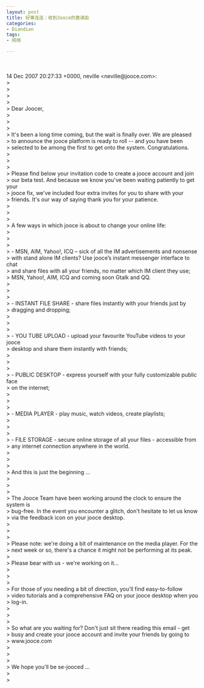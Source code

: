 ```yaml
---
layout: post
title: 好事连连：收到Jooce的邀请函
categories:
- Diandian
tags:
- 网络

---
```

<br />
<br />14 Dec 2007 20:27:33 +0000, neville &lt;neville@jooce.com&gt;:
<br />&gt;
<br />&gt;
<br />&gt;
<br />&gt;
<br />&gt; Dear Joocer,
<br />&gt;
<br />&gt;&nbsp;&nbsp;
<br />&gt;
<br />&gt; It's been a long time coming, but the wait is finally over. We are pleased
<br />&gt; to announce the jooce platform is ready to roll -- and you have been
<br />&gt; selected to be among the first to get onto the system. Congratulations.
<br />&gt;
<br />&gt;&nbsp;&nbsp;
<br />&gt;
<br />&gt; Please find below your invitation code to create a jooce account and join
<br />&gt; our beta test. And because we know you've been waiting patiently to get your
<br />&gt; jooce fix, we've included four extra invites for you to share with your
<br />&gt; friends. It's our way of saying thank you for your patience.
<br />&gt;
<br />&gt;&nbsp;&nbsp;
<br />&gt;
<br />&gt; A few ways in which jooce is about to change your online life:
<br />&gt;
<br />&gt;&nbsp;&nbsp;
<br />&gt;
<br />&gt; - MSN, AIM, Yahoo!, ICQ – sick of all the IM advertisements and nonsense
<br />&gt; with stand alone IM clients? Use jooce’s instant messenger interface to chat
<br />&gt; and share files with all your friends, no matter which IM client they use;
<br />&gt; MSN, Yahoo!, AIM, ICQ and coming soon Gtalk and QQ.
<br />&gt;
<br />&gt;&nbsp;&nbsp;
<br />&gt;
<br />&gt; - INSTANT FILE SHARE - share files instantly with your friends just by
<br />&gt; dragging and dropping;
<br />&gt;
<br />&gt;&nbsp;&nbsp;
<br />&gt;
<br />&gt; - YOU TUBE UPLOAD - upload your favourite YouTube videos to your jooce
<br />&gt; desktop and share them instantly with friends;
<br />&gt;
<br />&gt;&nbsp;&nbsp;
<br />&gt;
<br />&gt; - PUBLIC DESKTOP - express yourself with your fully customizable public face
<br />&gt; on the internet;
<br />&gt;
<br />&gt;&nbsp;&nbsp;
<br />&gt;
<br />&gt; - MEDIA PLAYER - play music, watch videos, create playlists;
<br />&gt;
<br />&gt;&nbsp;&nbsp;
<br />&gt;
<br />&gt; - FILE STORAGE - secure online storage of all your files - accessible from
<br />&gt; any internet connection anywhere in the world.
<br />&gt;
<br />&gt;&nbsp;&nbsp;
<br />&gt;
<br />&gt; And this is just the beginning ...
<br />&gt;
<br />&gt;&nbsp;&nbsp;
<br />&gt;
<br />&gt; The Jooce Team have been working around the clock to ensure the system is
<br />&gt; bug-free. In the event you encounter a glitch, don't hesitate to let us know
<br />&gt; via the feedback icon on your jooce desktop.
<br />&gt;
<br />&gt;&nbsp;&nbsp;
<br />&gt;
<br />&gt; Please note: we're doing a bit of maintenance on the media player. For the
<br />&gt; next week or so, there's a chance it might not be performing at its peak.
<br />&gt;
<br />&gt; Please bear with us - we're working on it...
<br />&gt;
<br />&gt;&nbsp;&nbsp;
<br />&gt;
<br />&gt; For those of you needing a bit of direction, you'll find easy-to-follow
<br />&gt; video tutorials and a comprehensive FAQ on your jooce desktop when you
<br />&gt; log-in.
<br />&gt;
<br />&gt;&nbsp;&nbsp;
<br />&gt;
<br />&gt; So what are you waiting for? Don't just sit there reading this email - get
<br />&gt; busy and create your jooce account and invite your friends by going to
<br />&gt; www.jooce.com
<br />&gt;
<br />&gt;&nbsp;&nbsp;
<br />&gt;
<br />&gt; We hope you'll be se-jooced ...
<br />&gt;
<br />&gt;&nbsp;&nbsp;
<br />